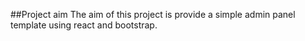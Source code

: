 ##Project aim
The aim of this project is provide a simple admin panel template using react and bootstrap.
